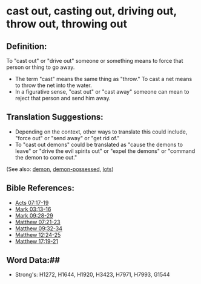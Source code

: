 # cast out, casting out, driving out, throw out, throwing out #

## Definition: ##

To "cast out" or "drive out" someone or something means to force that person or thing to go away.

* The term "cast" means the same thing as "throw." To cast a net means to throw the net into the water.
* In a figurative sense, "cast out" or "cast away" someone can mean to reject that person and send him away.

## Translation Suggestions: ##

* Depending on the context, other ways to translate this could include, "force out" or "send away" or "get rid of."
* To "cast out demons" could be translated as "cause the demons to leave" or "drive the evil spirits out" or "expel the demons" or "command the demon to come out."

(See also: [demon](../kt/demon.md), [demon-possessed](../kt/demonpossessed.md), [lots](lots.md))

## Bible References: ##

* [Acts 07:17-19](rc://en/tn/help/act/07/17)
* [Mark 03:13-16](rc://en/tn/help/mrk/03/13)
* [Mark 09:28-29](rc://en/tn/help/mrk/09/28)
* [Matthew 07:21-23](rc://en/tn/help/mat/07/21)
* [Matthew 09:32-34](rc://en/tn/help/mat/09/32)
* [Matthew 12:24-25](rc://en/tn/help/mat/12/24)
* [Matthew 17:19-21](rc://en/tn/help/mat/17/19)

## Word Data:##

* Strong's: H1272, H1644, H1920, H3423, H7971, H7993, G1544
